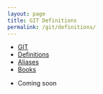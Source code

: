 ```yaml
---
layout: page
title: GIT Definitions
permalink: /git/definitions/
---
```


<ul class="pager">
<li><a href="/git">GIT</a></li>
<li class="active"><a href="/git/definitions">Definitions</a></li>
<li><a href="/git/aliases">Aliases</a></li>
<li><a href="/git/books">Books</a></li>
</ul> 

- Coming soon
